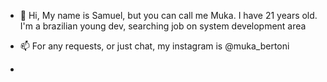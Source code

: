 - 👋 Hi, My name is Samuel, but you can call me Muka. I have 21 years old.
I'm a brazilian young dev, searching job on system development area

- 📫 For any requests, or just chat, my instagram is @muka_bertoni
- 
<!---
MukaDeveloper/MukaDeveloper is a ✨ special ✨ repository because its `README.md` (this file) appears on your GitHub profile.
You can click the Preview link to take a look at your changes.
--->
